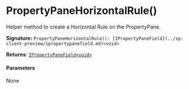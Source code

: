 # PropertyPaneHorizontalRule()

Helper method to create a Horizontal Rule on the PropertyPane.

**Signature:** ``PropertyPaneHorizontalRule(): [IPropertyPaneField](../sp-client-preview/ipropertypanefield.md)<void>``

**Returns**: [`IPropertyPaneField<void>`](../sp-client-preview/ipropertypanefield.md)



#### Parameters
None

